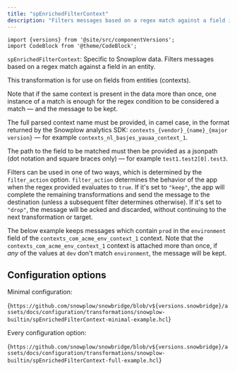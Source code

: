 ```yaml
---
title: "spEnrichedFilterContext"
description: "Filters messages based on a regex match against a field in an entity."
---
```


```mdx-code-block
import {versions} from '@site/src/componentVersions';
import CodeBlock from '@theme/CodeBlock';
```

`spEnrichedFilterContext`: Specific to Snowplow data. Filters messages based on a regex match against a field in an entity.

This transformation is for use on fields from entities (contexts).

Note that if the same context is present in the data more than once, one instance of a match is enough for the regex condition to be considered a match — and the message to be kept.

The full parsed context name must be provided, in camel case, in the format returned by the Snowplow analytics SDK: `contexts_{vendor}_{name}_{major version}` — for example `contexts_nl_basjes_yauaa_context_1`.

The path to the field to be matched must then be provided as a jsonpath (dot notation and square braces only) — for example `test1.test2[0].test3`.

Filters can be used in one of two ways, which is determined by the `filter_action` option. `filter_action` determines the behavior of the app when the regex provided evaluates to `true`. If it's set to `"keep"`, the app will complete the remaining transformations and send the message to the destination (unless a subsequent filter determines otherwise). If it's set to `"drop"`, the message will be acked and discarded, without continuing to the next transformation or target.

The below example keeps messages which contain `prod` in the `environment` field of the `contexts_com_acme_env_context_1` context. Note that the `contexts_com_acme_env_context_1` context is attached more than once, if _any_ of the values at `dev` don't match `environment`, the message will be kept.

## Configuration options

Minimal configuration:

<CodeBlock language="hcl" reference>{`
https://github.com/snowplow/snowbridge/blob/v${versions.snowbridge}/assets/docs/configuration/transformations/snowplow-builtin/spEnrichedFilterContext-minimal-example.hcl
`}</CodeBlock>

Every configuration option:

<CodeBlock language="hcl" reference>{`
https://github.com/snowplow/snowbridge/blob/v${versions.snowbridge}/assets/docs/configuration/transformations/snowplow-builtin/spEnrichedFilterContext-full-example.hcl
`}</CodeBlock>
